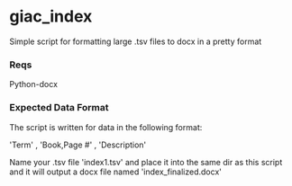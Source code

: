 # giac_index
Simple script for formatting large .tsv files to docx in a pretty format

<h3>Reqs </h3>

Python-docx  



<h3>Expected Data Format </h3>
The script is written for data in the following format: 

'Term' , 'Book,Page #' , 'Description' 

Name your .tsv file 'index1.tsv' and place it into the same dir as this script and it will output a docx file named 'index_finalized.docx'

